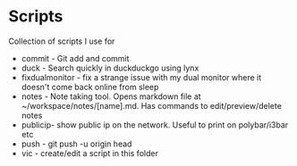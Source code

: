 # Scripts

Collection of scripts I use for

* commit - Git add and commit
* duck - Search quickly in duckduckgo using lynx
* fixdualmonitor - fix a strange issue with my dual monitor where it doesn't come back online from sleep
* notes - Note taking tool. Opens markdown file at ~/workspace/notes/[name].md. Has commands to edit/preview/delete notes
* publicip- show public ip on the network. Useful to print on polybar/i3bar etc
* push - git push -u origin head
* vic - create/edit a script in this folder
